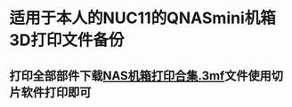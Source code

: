 # 适用于本人的NUC11的QNASmini机箱3D打印文件备份
## 打印全部部件下载[NAS机箱打印合集.3mf](https://github.com/kxgx/xgxv-NUC11-QNASmini/raw/refs/heads/main/NAS%E6%9C%BA%E7%AE%B1%E6%89%93%E5%8D%B0%E5%90%88%E9%9B%86.3mf)文件使用切片软件打印即可
